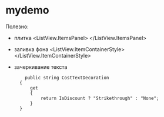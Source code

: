 # mydemo
Полезно:
- плитка <ListView.ItemsPanel>
                <ItemsPanelTemplate>
                    <WrapPanel Orientation="Horizontal" HorizontalAlignment="Center"></WrapPanel>
                </ItemsPanelTemplate>
            </ListView.ItemsPanel>
- заливка фона <ListView.ItemContainerStyle>
                <Style TargetType="ListViewItem">
                    <Style.Triggers>
                        <DataTrigger Binding="{Binding IsDiscount}" Value="True">
                            <Setter Property="Background" Value="LightGreen"/>
                        </DataTrigger>
                    </Style.Triggers>
                </Style>
            </ListView.ItemContainerStyle>  
- зачеркивание текста  <StackPanel Orientation="Horizontal">
                                <TextBlock TextDecorations="{Binding CostTextDecoration}" Text ="{Binding Cost, StringFormat={}{0:N0}}"  Margin="5 5 5 15"  FontSize="20"></TextBlock>
                                <TextBlock Text ="{Binding CostDis, StringFormat={}{0:N0} рублей}"  Margin="5 5 5 15"  FontSize="20"></TextBlock>
                                <TextBlock Text ="{Binding DurationInMinutes, StringFormat={}за {0} минут }" Margin="5 5 5 15" FontSize="20" ></TextBlock>
                            </StackPanel>
                            
          public string CostTextDecoration
        {
            get
            {
                return IsDiscount ? "Strikethrough" : "None";
            }
        }
